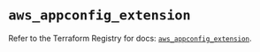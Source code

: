 # `aws_appconfig_extension`

Refer to the Terraform Registry for docs: [`aws_appconfig_extension`](https://registry.terraform.io/providers/hashicorp/aws/5.84.0/docs/resources/appconfig_extension).
